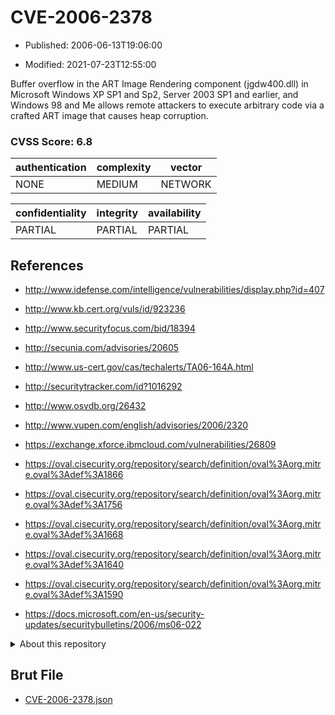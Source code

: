 # CVE-2006-2378

- Published: 2006-06-13T19:06:00

- Modified: 2021-07-23T12:55:00

Buffer overflow in the ART Image Rendering component (jgdw400.dll) in Microsoft Windows XP SP1 and Sp2, Server 2003 SP1 and earlier, and Windows 98 and Me allows remote attackers to execute arbitrary code via a crafted ART image that causes heap corruption.

### CVSS Score: **6.8**

| authentication | complexity | vector |
| --- | --- | --- |
| NONE | MEDIUM | NETWORK |

| confidentiality | integrity | availability |
| --- | --- | --- |
| PARTIAL | PARTIAL | PARTIAL |

## References

* http://www.idefense.com/intelligence/vulnerabilities/display.php?id=407

* http://www.kb.cert.org/vuls/id/923236

* http://www.securityfocus.com/bid/18394

* http://secunia.com/advisories/20605

* http://www.us-cert.gov/cas/techalerts/TA06-164A.html

* http://securitytracker.com/id?1016292

* http://www.osvdb.org/26432

* http://www.vupen.com/english/advisories/2006/2320

* https://exchange.xforce.ibmcloud.com/vulnerabilities/26809

* https://oval.cisecurity.org/repository/search/definition/oval%3Aorg.mitre.oval%3Adef%3A1866

* https://oval.cisecurity.org/repository/search/definition/oval%3Aorg.mitre.oval%3Adef%3A1756

* https://oval.cisecurity.org/repository/search/definition/oval%3Aorg.mitre.oval%3Adef%3A1668

* https://oval.cisecurity.org/repository/search/definition/oval%3Aorg.mitre.oval%3Adef%3A1640

* https://oval.cisecurity.org/repository/search/definition/oval%3Aorg.mitre.oval%3Adef%3A1590

* https://docs.microsoft.com/en-us/security-updates/securitybulletins/2006/ms06-022

<details>
<summary>About this repository</summary> 

  This repository is part of the project [Live Hack CVE](https://github.com/Live-Hack-CVE). Main website can be found [www.live-hack.org](https://www.live-hack.org) 
  
  Made by [Sn0wAlice](https://github.com/Sn0wAlice) for the people that care about security and need to have a feed of the latest CVEs. Hope you enjoy it, don't forget to star the repo and follow me on [Twitter](https://twitter.com/Sn0wAlice) and [Github](https://github.com/Sn0wAlice). And that is my [personnal website](https://www.alice-snow.me/)

  - [Home Page](https://github.com/Live-Hack-CVE)
  - [Framework](https://github.com/Live-Hack-CVE/cve-framework)
  - [CVE database](https://github.com/Live-Hack-CVE/full_database)
  - [Changelog](https://github.com/Live-Hack-CVE/Changelog)
</details>

## Brut File

* [CVE-2006-2378.json](https://raw.githubusercontent.com/Live-Hack-CVE/full_database/main/cves/2006/CVE-2006-2378.json)

